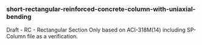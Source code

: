 ### short-rectangular-reinforced-concrete-column-with-uniaxial-bending
Draft - RC - Rectangular Section Only based on ACI-318M(14)
including SP-Column file as a verification.
